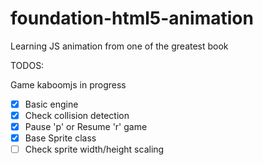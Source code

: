 # foundation-html5-animation
Learning JS animation from one of the greatest book



TODOS:

Game kaboomjs in progress 
- [X] Basic engine
- [X] Check collision detection
- [X] Pause 'p' or Resume 'r' game
- [X] Base Sprite class
- [ ] Check sprite width/height scaling